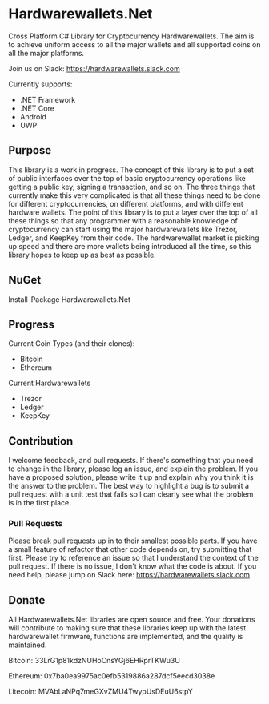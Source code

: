# Hardwarewallets.Net
Cross Platform C# Library for Cryptocurrency Hardwarewallets. The aim is to achieve uniform access to all the major wallets and all supported coins on all the major platforms.

Join us on Slack:
https://hardwarewallets.slack.com

Currently supports:
* .NET Framework
* .NET Core
* Android
* UWP 

## Purpose
This library is a work in progress. The concept of this library is to put a set of public interfaces over the top of basic cryptocurrency operations like getting a public key, signing a transaction, and so on. The three things that currently make this very complicated is that all these things need to be done for different cryptocurrencies, on different platforms, and with different hardware wallets. The point of this library is to put a layer over the top of all these things so that any programmer with a reasonable knowledge of cryptocurrency can start using the major hardwarewallets like Trezor, Ledger, and KeepKey from their code. The hardwarewallet market is picking up speed and there are more wallets being introduced all the time, so this library hopes to keep up as best as possible.

## NuGet

Install-Package Hardwarewallets.Net

## Progress
Current Coin Types (and their clones):

- Bitcoin
- Ethereum

Current Hardwarewallets

- Trezor
- Ledger
- KeepKey

## Contribution

I welcome feedback, and pull requests. If there's something that you need to change in the library, please log an issue, and explain the problem. If you have a proposed solution, please write it up and explain why you think it is the answer to the problem. The best way to highlight a bug is to submit a pull request with a unit test that fails so I can clearly see what the problem is in the first place.

### Pull Requests

Please break pull requests up in to their smallest possible parts. If you have a small feature of refactor that other code depends on, try submitting that first. Please try to reference an issue so that I understand the context of the pull request. If there is no issue, I don't know what the code is about. If you need help, please jump on Slack here: https://hardwarewallets.slack.com

## Donate

All Hardwarewallets.Net libraries are open source and free. Your donations will contribute to making sure that these libraries keep up with the latest hardwarewallet firmware, functions are implemented, and the quality is maintained.

Bitcoin: 33LrG1p81kdzNUHoCnsYGj6EHRprTKWu3U

Ethereum: 0x7ba0ea9975ac0efb5319886a287dcf5eecd3038e

Litecoin: MVAbLaNPq7meGXvZMU4TwypUsDEuU6stpY

